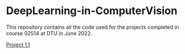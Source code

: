 # DeepLearning-in-ComputerVision
This repository contains all the code used for the projects completed in course 02514 at DTU in June 2022.

[Project 1.1](project-1.1/README.md)